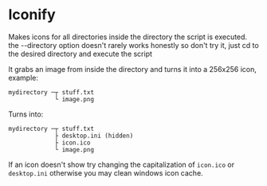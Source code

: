 # Iconify
 Makes icons for all directories inside the directory the script is executed.
 the --directory option doesn't rarely works honestly so don't try it, just 
 cd to the desired directory and execute the script
 
 It grabs an image from inside the directory and turns it into a 256x256 icon, example:
 
 ```
 mydirectory ─┬ stuff.txt
              └ image.png
 ```
 
 Turns into:
 
 ```
 mydirectory ─┬ stuff.txt
              ├ desktop.ini (hidden)
              ├ icon.ico
              └ image.png
 ```
 
 If an icon doesn't show try changing the capitalization of `icon.ico` or `desktop.ini` otherwise
 you may clean windows icon cache.
